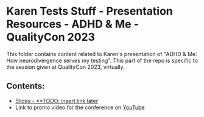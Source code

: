 # Karen Tests Stuff - Presentation Resources - ADHD & Me - QualityCon 2023

This folder contains content related to Karen's presentation of "ADHD & Me: How neurodivergence serves my testing". This part of the repo is specific to the session given at QualityCon 2023, virtually.

## Contents:

- [Slides - \*\*TODO: insert link later]()
- Link to promo video for the conference on [YouTube](https://youtu.be/eJWuAuBBTGM?si=qP6aM2PpAPp9lmEe)
